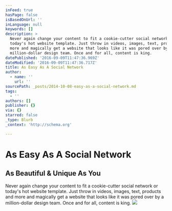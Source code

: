 ```yaml
---
inFeed: true
hasPage: false
isBasedOnUrl: ''
inLanguage: null
keywords: []
description: >
  Never again change your content to fit a cookie-cutter social network or
  today's hot website template. Just throw in videos, images, text, products and
  more and magically get a website that looks like it was pored over by a
  million-dollar design team. Once and for all, content is king.
datePublished: '2016-09-09T11:47:36.969Z'
dateModified: '2016-09-09T11:47:36.717Z'
title: As Easy As A Social Network
author:
  - name: ''
    url: ''
sourcePath: _posts/2014-10-08-easy-as-a-social-network.md
tags:
  - ''
authors: []
publisher: {}
via: {}
starred: false
_type: Blurb
_context: 'http://schema.org'

---
```

# As Easy As A Social Network

## As Beautiful & Unique As You

Never again change your content to fit a cookie-cutter social network or today's hot website template. Just throw in videos, images, text, products and more and magically get a website that looks like it was pored over by a million-dollar design team. Once and for all, content is king.
![](https://s3-us-west-2.amazonaws.com/the-grid-img/p/39412bb7b6c42c15d8fe9049359a108a943f9e58.png)